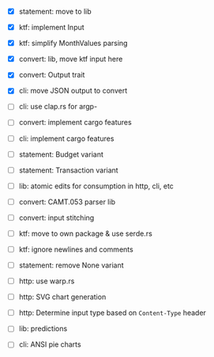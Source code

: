 - [x] statement: move to lib
- [x] ktf: implement Input
- [x] ktf: simplify MonthValues parsing
- [x] convert: lib, move ktf input here
- [x] convert: Output trait
- [x] cli: move JSON output to convert

- [ ] cli: use clap.rs for argp-

- [ ] convert: implement cargo features
- [ ] cli: implement cargo features

- [ ] statement: Budget variant
- [ ] statement: Transaction variant

- [ ] lib: atomic edits for consumption in http, cli, etc

- [ ] convert: CAMT.053 parser lib
- [ ] convert: input stitching

- [ ] ktf: move to own package & use serde.rs
- [ ] ktf: ignore newlines and comments
- [ ] statement: remove None variant
- [ ] http: use warp.rs
- [ ] http: SVG chart generation
- [ ] http: Determine input type based on `Content-Type` header

- [ ] lib: predictions
- [ ] cli: ANSI pie charts

